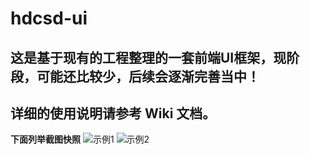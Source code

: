 # hdcsd-ui
这是基于现有的工程整理的一套前端UI框架，现阶段，可能还比较少，后续会逐渐完善当中！
---
详细的使用说明请参考 Wiki 文档。
---
**下面列举截图快照**
![示例1](https://github.com/ReconcileMySelf/hdcsd-ui/raw/master/snapshots/20161018180031.jpg)
![示例2](https://github.com/ReconcileMySelf/hdcsd-ui/raw/master/snapshots/20161018180105.jpg)
